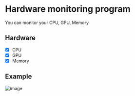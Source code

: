# Hardware monitoring program  
You can monitor your CPU, GPU, Memory  
  
## Hardware  
- [x] CPU 
- [x] GPU  
- [x] Memory
  
## Example   
![image](https://github.com/kongbuhaja/HW_info/assets/42567320/003be8e3-e7b1-482e-9eca-16d290e89584)

